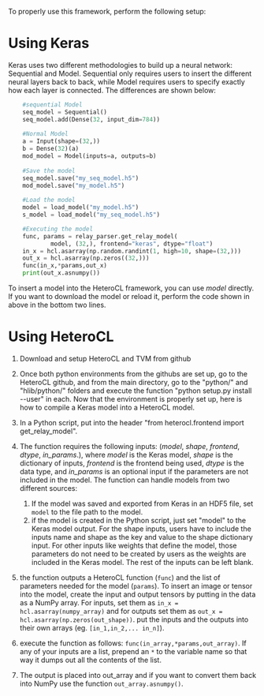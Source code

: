 To properly use this framework, perform the following setup:
# Using Keras
Keras uses two different methodologies to build up a neural network: Sequential and Model. Sequential only requires users to insert the different neural layers back to back, while Model requires users to specify exactly how each layer is connected. The differences are shown below:
```python   
    #sequential Model
    seq_model = Sequential()
    seq_model.add(Dense(32, input_dim=784))
    
    #Normal Model
    a = Input(shape=(32,))
    b = Dense(32)(a)
    mod_model = Model(inputs=a, outputs=b)
    
    #Save the model
    seq_model.save("my_seq_model.h5")
    mod_model.save("my_model.h5")
    
    #Load the model
    model = load_model("my_model.h5")
    s_model = load_model("my_seq_model.h5")

    #Executing the model
    func, params = relay_parser.get_relay_model(
            model, (32,), frontend="keras", dtype="float")
    in_x = hcl.asarray(np.random.randint(1, high=10, shape=(32,)))
    out_x = hcl.asarray(np.zeros((32,)))
    func(in_x,*params,out_x)
    print(out_x.asnumpy())
```

To insert a model into the HeteroCL framework, you can use *model* directly. If you want to download the model or reload it, perform the code shown in above in the bottom two lines.
# Using HeteroCL
1. Download and setup HeteroCL and TVM from github
3. Once both python environments from the githubs are set up, go to the HeteroCL github, and from the main directory, go to the "python/" and "hlib/python/" folders and execute the function "python setup.py install --user" in each.
Now that the environment is properly set up, here is how to compile a Keras model into a HeteroCL model.

1. In a Python script, put into the header "from heterocl.frontend import get_relay_model".
2. The function requires the following inputs: (*model*, *shape*, *frontend*, *dtype*, *in_params*.), where *model* is the Keras model, *shape* is the dictionary of inputs, *frontend* is the frontend being used, *dtype* is the data type, and *in_params* is an optional input if the parameters are not included in the model. The function can handle models from two different sources:
    1. If the model was saved and exported from Keras in an HDF5 file, set ```model``` to the file path to the model.
    2. if the model is created in the Python script, just set "model" to the Keras model output.
For the shape inputs, users have to include the inputs name and shape as the key and value to the shape dictionary input. For other inputs like weights that define the model, those parameters do not need to be created by users as the weights are included in the Keras model. The rest of the inputs can be left blank.
3. the function outputs a HeteroCL function (```func```) and the list of parameters needed for the model (```params```). To insert an image or tensor into the model, create the input and output tensors by putting in the data as a NumPy array. For inputs, set them as ```in_x = hcl.asarray(numpy_array)``` and for outputs set them as ```out_x =   hcl.asarray(np.zeros(out_shape))```. put the inputs and the outputs into their own arrays (eg. ```[in_1,in_2,... in_n]```).
4. execute the function as follows:
```func(in_array,*params,out_array)```.
If any of your inputs are a list, prepend an ```*``` to the variable name
so that way it dumps out all the contents of the list.
5. The output is placed into out_array and if you want to convert them back into NumPy use the function ```out_array.asnumpy()```.